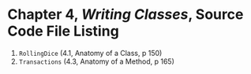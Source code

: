 # Chapter 4, _Writing Classes_, Source Code File Listing

1. `RollingDice` (4.1, Anatomy of a Class, p 150)
2. `Transactions` (4.3, Anatomy of a Method, p 165)
